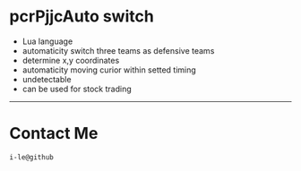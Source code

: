 # pcrPjjcAuto switch

- Lua language  
- automaticity switch three teams as defensive teams
- determine x,y coordinates
- automaticity moving curior within setted timing
- undetectable
- can be used for stock trading
---
# Contact Me
`i-le@github`
